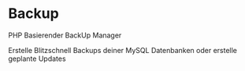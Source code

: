 # Backup
PHP Basierender BackUp Manager

Erstelle Blitzschnell Backups deiner MySQL Datenbanken oder erstelle geplante Updates

